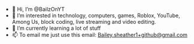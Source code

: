 - 👋 Hi, I’m @BailzOnYT
- 👀 I’m interested in technology, computers, games, Roblox, YouTube, Among Us, block coding, live streaming and video editing.
- 🌱 I’m currently learning a lot of stuff
- 📫 To email me just use this email: Bailey.sheather1+github@gmail.com
